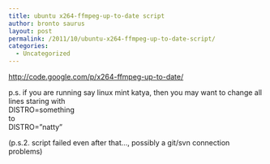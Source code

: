 ```yaml
---
title: ubuntu x264-ffmpeg-up-to-date script
author: bronto saurus
layout: post
permalink: /2011/10/ubuntu-x264-ffmpeg-up-to-date-script/
categories:
  - Uncategorized
---
```

<http://code.google.com/p/x264-ffmpeg-up-to-date/>

p.s. if you are running say linux mint katya, then you may want to change all lines staring with  
DISTRO=something  
to  
DISTRO=&#8221;natty&#8221;

(p.s.2. script failed even after that&#8230;, possibly a git/svn connection problems)